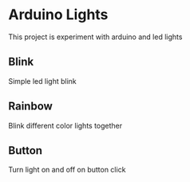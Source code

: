 # Arduino Lights

This project is experiment with arduino and led lights


## Blink

Simple led light blink

## Rainbow

Blink different color lights together

## Button

Turn light on and off on button click
